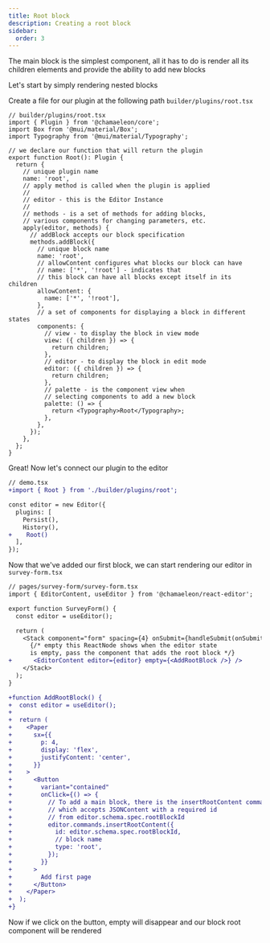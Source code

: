 ```yaml
---
title: Root block
description: Creating a root block
sidebar:
  order: 3
---
```


The main block is the simplest component, all it has to do is render all its children elements and provide the ability to add new blocks

Let's start by simply rendering nested blocks

Create a file for our plugin at the following path `builder/plugins/root.tsx`

```tsx
// builder/plugins/root.tsx
import { Plugin } from '@chamaeleon/core';
import Box from '@mui/material/Box';
import Typography from '@mui/material/Typography';

// we declare our function that will return the plugin
export function Root(): Plugin {
  return {
    // unique plugin name
    name: 'root',
    // apply method is called when the plugin is applied
    //
    // editor - this is the Editor Instance
    //
    // methods - is a set of methods for adding blocks,
    // various components for changing parameters, etc.
    apply(editor, methods) {
      // addBlock accepts our block specification
      methods.addBlock({
        // unique block name
        name: 'root',
        // allowContent configures what blocks our block can have
        // name: ['*', '!root'] - indicates that
        // this block can have all blocks except itself in its children
        allowContent: {
          name: ['*', '!root'],
        },
        // a set of components for displaying a block in different states
        components: {
          // view - to display the block in view mode
          view: ({ children }) => {
            return children;
          },
          // editor - to display the block in edit mode
          editor: ({ children }) => {
            return children;
          },
          // palette - is the component view when
          // selecting components to add a new block
          palette: () => {
            return <Typography>Root</Typography>;
          },
        },
      });
    },
  };
}
```

Great! Now let's connect our plugin to the editor

```diff lang="ts"
// demo.tsx
+import { Root } from './builder/plugins/root';

const editor = new Editor({
  plugins: [
    Persist(),
    History(),
+    Root()
  ],
});
```

Now that we've added our first block, we can start rendering our editor in `survey-form.tsx`

```diff lang="tsx"
// pages/survey-form/survey-form.tsx
import { EditorContent, useEditor } from '@chamaeleon/react-editor';

export function SurveyForm() {
  const editor = useEditor();

  return (
    <Stack component="form" spacing={4} onSubmit={handleSubmit(onSubmit)}>
      {/* empty this ReactNode shows when the editor state
      is empty, pass the component that adds the root block */}
+      <EditorContent editor={editor} empty={<AddRootBlock />} />
    </Stack>
  );
}

+function AddRootBlock() {
+  const editor = useEditor();
+
+  return (
+    <Paper
+      sx={{
+        p: 4,
+        display: 'flex',
+        justifyContent: 'center',
+      }}
+    >
+      <Button
+        variant="contained"
+        onClick={() => {
+          // To add a main block, there is the insertRootContent command,
+          // which accepts JSONContent with a required id
+          // from editor.schema.spec.rootBlockId
+          editor.commands.insertRootContent({
+            id: editor.schema.spec.rootBlockId,
+            // block name
+            type: 'root',
+          });
+        }}
+      >
+        Add first page
+      </Button>
+    </Paper>
+  );
+}
```

Now if we click on the button, empty will disappear and our block root component will be rendered
